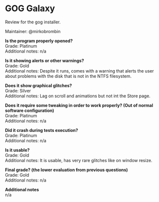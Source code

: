 # GOG Galaxy
Review for the gog installer.

Maintainer: @mirkobrombin

**Is the program properly opened?**  
Grade: Platinum  
Additional notes: n/a

**Is it showing alerts or other warnings?**  
Grade: Gold  
Additional notes: Despite it runs, comes with a warning that alerts the user about problems with the disk that is not in the NTFS filesystem.

**Does it show graphical glitches?**  
Grade: Silver  
Additional notes: Lag on scroll and animations but not int the Store page.

**Does it require some tweaking in order to work properly? (Out of normal software configuration)**  
Grade: Platinum  
Additional notes: n/a

**Did it crash during tests execution?**  
Grade: Platinum  
Additional notes: n/a

**Is it usable?**  
Grade: Gold  
Additional notes: It is usable, has very rare glitches like on window resize.

**Final grade? (the lower evaluation from previous questions)**  
Grade: Gold  
Additional notes: n/a

**Additional notes**  
n/a
